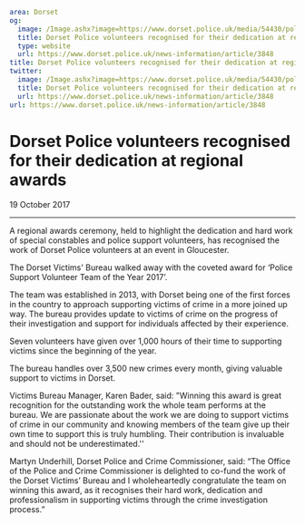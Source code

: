 ```yaml
area: Dorset
og:
  image: /Image.ashx?image=https://www.dorset.police.uk/media/54430/policeawards_oct17-0007.jpg&amp;amp;width=150
  title: Dorset Police volunteers recognised for their dedication at regional awards
  type: website
  url: https://www.dorset.police.uk/news-information/article/3848
title: Dorset Police volunteers recognised for their dedication at regional awards |
twitter:
  image: /Image.ashx?image=https://www.dorset.police.uk/media/54430/policeawards_oct17-0007.jpg&amp;amp;width=150
  title: Dorset Police volunteers recognised for their dedication at regional awards
  url: https://www.dorset.police.uk/news-information/article/3848
url: https://www.dorset.police.uk/news-information/article/3848
```

# Dorset Police volunteers recognised for their dedication at regional awards

19 October 2017

* * *

A regional awards ceremony, held to highlight the dedication and hard work of special constables and police support volunteers, has recognised the work of Dorset Police volunteers at an event in Gloucester.

The Dorset Victims' Bureau walked away with the coveted award for ‘Police Support Volunteer Team of the Year 2017’.

The team was established in 2013, with Dorset being one of the first forces in the country to approach supporting victims of crime in a more joined up way. The bureau provides update to victims of crime on the progress of their investigation and support for individuals affected by their experience.

Seven volunteers have given over 1,000 hours of their time to supporting victims since the beginning of the year.

The bureau handles over 3,500 new crimes every month, giving valuable support to victims in Dorset.

Victims Bureau Manager, Karen Bader, said: "Winning this award is great recognition for the outstanding work the whole team performs at the bureau. We are passionate about the work we are doing to support victims of crime in our community and knowing members of the team give up their own time to support this is truly humbling. Their contribution is invaluable and should not be underestimated.''

Martyn Underhill, Dorset Police and Crime Commissioner, said: “The Office of the Police and Crime Commissioner is delighted to co-fund the work of the Dorset Victims’ Bureau and I wholeheartedly congratulate the team on winning this award, as it recognises their hard work, dedication and professionalism in supporting victims through the crime investigation process.”
